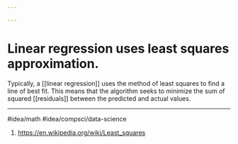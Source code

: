 ```yaml
---

---
```

# Linear regression uses least squares approximation. 
Typically, a [[linear regression]] uses the method of least squares to find a line of best fit. This means that the algorithm seeks to minimize the sum of squared [[residuals]] between the predicted and actual values. 

---
#idea/math 
#idea/compsci/data-science 

1. https://en.wikipedia.org/wiki/Least_squares